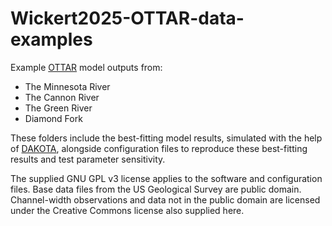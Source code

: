 # Wickert2025-OTTAR-data-examples

Example [OTTAR](https://github.com/MNiMORPH/OTTAR) model outputs from:
* The Minnesota River
* The Cannon River
* The Green River
* Diamond Fork

These folders include the best-fitting model results, simulated with the help of [DAKOTA](https://dakota.sandia.gov/), alongside configuration files to reproduce these best-fitting results and test parameter sensitivity.

The supplied GNU GPL v3 license applies to the software and configuration files. Base data files from the US Geological Survey are public domain. Channel-width observations and data not in the public domain are licensed under the Creative Commons license also supplied here.
